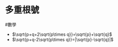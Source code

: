 # 多重根號
#數學

- $\sqrt{p+q+2\sqrt{p\times q}}=\sqrt{p}+\sqrt{q}$
- $\sqrt{p+q-2\sqrt{p\times q}}=|\sqrt{p}-\sqrt{q}|$